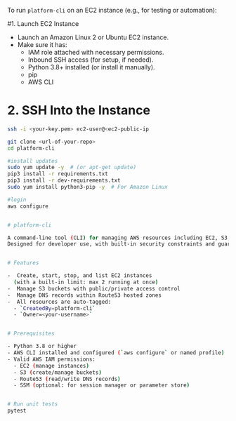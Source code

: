 To run `platform-cli` on an EC2 instance (e.g., for testing or automation):

#1. Launch EC2 Instance

- Launch an Amazon Linux 2 or Ubuntu EC2 instance.
- Make sure it has:
  - IAM role attached with necessary permissions.
  - Inbound SSH access (for setup, if needed).
  - Python 3.8+ installed (or install it manually).
  - pip
  - AWS CLI

# 2. SSH Into the Instance

```bash
ssh -i <your-key.pem> ec2-user@<ec2-public-ip

git clone <url-of-your-repo>
cd platform-cli

#install updates
sudo yum update -y  # (or apt-get update)
pip3 install -r requirements.txt
pip3 install -r dev-requirements.txt
sudo yum install python3-pip -y  # For Amazon Linux

#login
aws configure


# platform-cli

A command-line tool (CLI) for managing AWS resources including EC2, S3, and Route53.
Designed for developer use, with built-in security constraints and guardrails.


# Features

-  Create, start, stop, and list EC2 instances
  (with a built-in limit: max 2 running at once)
-  Manage S3 buckets with public/private access control
-  Manage DNS records within Route53 hosted zones
-  All resources are auto-tagged:
  - `CreatedBy=platform-cli`
  - `Owner=<your-username>`


# Prerequisites

- Python 3.8 or higher
- AWS CLI installed and configured (`aws configure` or named profile)
- Valid AWS IAM permissions:
  - EC2 (manage instances)
  - S3 (create/manage buckets)
  - Route53 (read/write DNS records)
  - SSM (optional: for session manager or parameter store)


# Run unit tests
pytest

